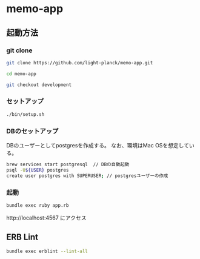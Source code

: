 # memo-app

## 起動方法

### git clone

```bash
git clone https://github.com/light-planck/memo-app.git

cd memo-app

git checkout development
```

### セットアップ

```bash
./bin/setup.sh
```

### DBのセットアップ

DBのユーザーとしてpostgresを作成する。
なお、環境はMac OSを想定している。

```bash
brew services start postgresql  // DBの自動起動
psql -U${USER} postgres
create user postgres with SUPERUSER; // postgresユーザーの作成
```

### 起動

```bash
bundle exec ruby app.rb
```

http://localhost:4567 にアクセス

## ERB Lint

```bash
bundle exec erblint --lint-all
```
